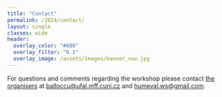 ```yaml
---
title: "Contact"
permalink: /2024/contact/
layout: single
classes: wide
header:
  overlay_color: "#000"
  overlay_filter: "0.1"
  overlay_image: /assets/images/banner_new.jpg
---
```


For questions and comments regarding the workshop please contact [the organisers](/2024/committees) at [balloccu@ufal.mff.cuni.cz](mailto:balloccu@ufal.mff.cuni.cz) and [humeval.ws@gmail.com](mailto:humeval.ws@gmail.com).
